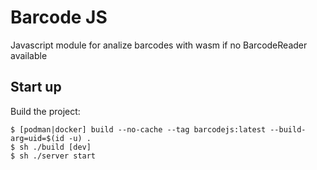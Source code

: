 # Barcode JS
Javascript module for analize barcodes with wasm if no BarcodeReader available


## Start up
Build the project:  
```
$ [podman|docker] build --no-cache --tag barcodejs:latest --build-arg=uid=$(id -u) .
$ sh ./build [dev]
$ sh ./server start
```

